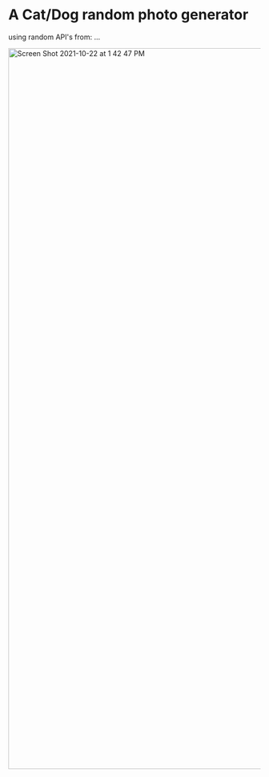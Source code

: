 # A Cat/Dog random photo generator 

using random API's from: ...

<img width="1440" alt="Screen Shot 2021-10-22 at 1 42 47 PM" src="https://user-images.githubusercontent.com/75183667/138448515-5b01ce59-286a-41ae-b718-8ee53af8d368.png">
